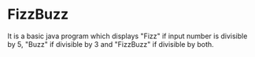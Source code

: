 # FizzBuzz
It is a basic java program which displays "Fizz" if input number is divisible by 5, "Buzz" if divisible by 3 and "FizzBuzz" if divisible by both.
